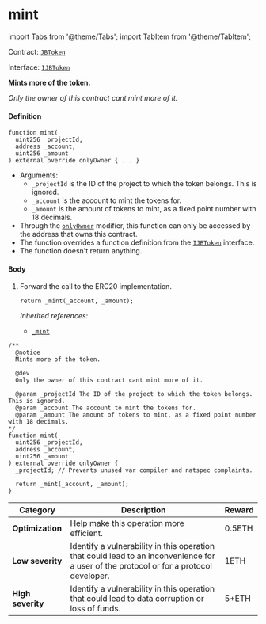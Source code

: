 # mint

import Tabs from '@theme/Tabs';
import TabItem from '@theme/TabItem';

Contract: [`JBToken`](/dev/api/contracts/jbtoken/README.md)​‌

Interface: [`IJBToken`](/dev/api/interfaces/ijbtoken.md)

<Tabs>
<TabItem value="Step by step" label="Step by step">

**Mints more of the token.**

_Only the owner of this contract cant mint more of it._

#### Definition

```
function mint(
  uint256 _projectId,
  address _account,
  uint256 _amount
) external override onlyOwner { ... }
```

* Arguments:
  * `_projectId` is the ID of the project to which the token belongs. This is ignored.
  * `_account` is the account to mint the tokens for.
  * `_amount` is the amount of tokens to mint, as a fixed point number with 18 decimals.
* Through the [`onlyOwner`](https://docs.openzeppelin.com/contracts/4.x/api/access#Ownable-onlyOwner--) modifier, this function can only be accessed by the address that owns this contract.
* The function overrides a function definition from the [`IJBToken`](/dev/api/interfaces/ijbtoken.md) interface.
* The function doesn't return anything.

#### Body

1.  Forward the call to the ERC20 implementation.

    ```
    return _mint(_account, _amount);
    ```

    _Inherited references:_

    * [`_mint`](https://docs.openzeppelin.com/contracts/4.x/api/token/erc20#ERC20-_mint-address-uint256-)

</TabItem>

<TabItem value="Code" label="Code">

```
/** 
  @notice
  Mints more of the token.

  @dev
  Only the owner of this contract cant mint more of it.

  @param _projectId The ID of the project to which the token belongs. This is ignored.
  @param _account The account to mint the tokens for.
  @param _amount The amount of tokens to mint, as a fixed point number with 18 decimals.
*/
function mint(
  uint256 _projectId,
  address _account,
  uint256 _amount
) external override onlyOwner {
  _projectId; // Prevents unused var compiler and natspec complaints.

  return _mint(_account, _amount);
}
```

</TabItem>

<TabItem value="Bug bounty" label="Bug bounty">

| Category          | Description                                                                                                                            | Reward |
| ----------------- | -------------------------------------------------------------------------------------------------------------------------------------- | ------ |
| **Optimization**  | Help make this operation more efficient.                                                                                               | 0.5ETH |
| **Low severity**  | Identify a vulnerability in this operation that could lead to an inconvenience for a user of the protocol or for a protocol developer. | 1ETH   |
| **High severity** | Identify a vulnerability in this operation that could lead to data corruption or loss of funds.                                        | 5+ETH  |

</TabItem>
</Tabs>
